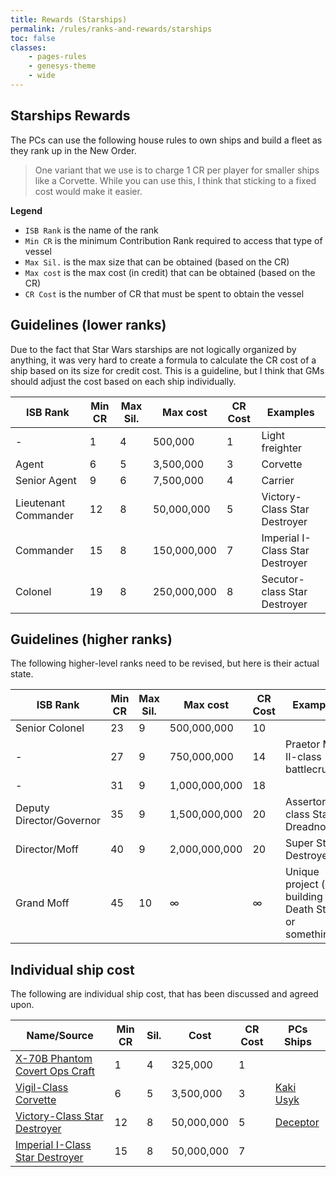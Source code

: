 ```yaml
---
title: Rewards (Starships)
permalink: /rules/ranks-and-rewards/starships
toc: false
classes:
    - pages-rules
    - genesys-theme
    - wide
---
```


## Starships Rewards

The PCs can use the following house rules to own ships and build a fleet as they rank up in the New Order.

> One variant that we use is to charge 1 CR per player for smaller ships like a Corvette.
> While you can use this, I think that sticking to a fixed cost would make it easier.

**Legend**

-   `ISB Rank` is the name of the rank
-   `Min CR` is the minimum Contribution Rank required to access that type of vessel
-   `Max Sil.` is the max size that can be obtained (based on the CR)
-   `Max cost` is the max cost (in credit) that can be obtained (based on the CR)
-   `CR Cost` is the number of CR that must be spent to obtain the vessel

## Guidelines (lower ranks)

Due to the fact that Star Wars starships are not logically organized by anything, it was very hard to create a formula to calculate the CR cost of a ship based on its size for credit cost. This is a guideline, but I think that GMs should adjust the cost based on each ship individually.

| ISB Rank             | Min CR | Max Sil. | Max cost    | CR Cost | Examples                        |
| -------------------- | ------ | -------- | ----------- | ------- | ------------------------------- |
| -                    | 1      | 4        | 500,000     | 1       | Light freighter                 |
| Agent                | 6      | 5        | 3,500,000   | 3       | Corvette                        |
| Senior Agent         | 9      | 6        | 7,500,000   | 4       | Carrier                         |
| Lieutenant Commander | 12     | 8        | 50,000,000  | 5       | Victory-Class Star Destroyer    |
| Commander            | 15     | 8        | 150,000,000 | 7       | Imperial I-Class Star Destroyer |
| Colonel              | 19     | 8        | 250,000,000 | 8       | Secutor-class Star Destroyer    |

## Guidelines (higher ranks)

The following higher-level ranks need to be revised, but here is their actual state.

| ISB Rank                 | Min CR | Max Sil. | Max cost      | CR Cost | Examples                                                 |
| ------------------------ | ------ | -------- | ------------- | ------- | -------------------------------------------------------- |
| Senior Colonel           | 23     | 9        | 500,000,000   | 10      |                                                          |
| -                        | 27     | 9        | 750,000,000   | 14      | Praetor Mark II-class battlecruiser                      |
| -                        | 31     | 9        | 1,000,000,000 | 18      |                                                          |
| Deputy Director/Governor | 35     | 9        | 1,500,000,000 | 20      | Assertor-class Star Dreadnought                          |
| Director/Moff            | 40     | 9        | 2,000,000,000 | 20      | Super Star Destroyer                                     |
| Grand Moff               | 45     | 10       | ∞             | ∞       | Unique project (like building a Death Star or something) |

## Individual ship cost

The following are individual ship cost, that has been discussed and agreed upon.

| Name/Source                       | Min CR | Sil. | Cost       | CR Cost | PCs Ships   |
| --------------------------------- | ------ | ---- | ---------- | ------- | ----------- |
| [X-70B Phantom Covert Ops Craft]  | 1      | 4    | 325,000    | 1       |             |
| [Vigil-Class Corvette]            | 6      | 5    | 3,500,000  | 3       | [Kaki Usyk] |
| [Victory-Class Star Destroyer]    | 12     | 8    | 50,000,000 | 5       | [Deceptor]  |
| [Imperial I-Class Star Destroyer] | 15     | 8    | 50,000,000 | 7       |             |

[x-70b phantom covert ops craft]: http://www.d20radio.com/main/holonet-uplink-x-70b-phantom-covert-ops-craft/?fbclid=IwAR1d-nKFWXCdlW8gURUlOwzpbLOlx-ZgpbGFCU-SvwvKXdtbM-M4Ib-KRRU
[vigil-class corvette]: https://theouterrim.co/starships/551044f4-4b0a-4e01-8b4b-c1884281524e/
[victory-class star destroyer]: https://theouterrim.co/starships/4d80e35e-0753-4fad-8e09-33c72470bcac/
[imperial i-class star destroyer]: https://theouterrim.co/starships/86926ee7-cecf-4d9f-ae2e-47f70214d1c9/
[kaki usyk]: https://fortheneworder.rpg.solutions/game-content/vehicles/kaki-usyk
[deceptor]: https://fortheneworder.rpg.solutions/game-content/vehicles/deceptor
